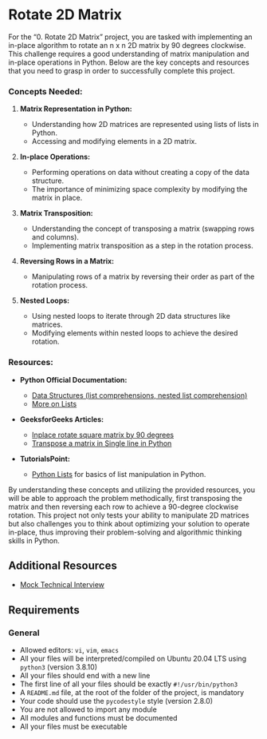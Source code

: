# Rotate 2D Matrix

For the “0. Rotate 2D Matrix” project, you are tasked with implementing an in-place algorithm to rotate an n x n 2D matrix by 90 degrees clockwise. This challenge requires a good understanding of matrix manipulation and in-place operations in Python. Below are the key concepts and resources that you need to grasp in order to successfully complete this project.

### Concepts Needed:
1. **Matrix Representation in Python:**

    * Understanding how 2D matrices are represented using lists of lists in Python.
    * Accessing and modifying elements in a 2D matrix.
2. **In-place Operations:**

    * Performing operations on data without creating a copy of the data structure.
    * The importance of minimizing space complexity by modifying the matrix in place.
3. **Matrix Transposition:**

    * Understanding the concept of transposing a matrix (swapping rows and columns).
    * Implementing matrix transposition as a step in the rotation process.
4. **Reversing Rows in a Matrix:**

    * Manipulating rows of a matrix by reversing their order as part of the rotation process.
5. **Nested Loops:**

    * Using nested loops to iterate through 2D data structures like matrices.
    * Modifying elements within nested loops to achieve the desired rotation.
### Resources:
* **Python Official Documentation:**

    * [Data Structures (list comprehensions, nested list comprehension)](https://docs.python.org/3/tutorial/datastructures.html)
    * [More on Lists](https://docs.python.org/3/tutorial/datastructures.html#more-on-lists)
* **GeeksforGeeks Articles:**

    * [Inplace rotate square matrix by 90 degrees](https://www.geeksforgeeks.org/inplace-rotate-square-matrix-by-90-degrees/)
    * [Transpose a matrix in Single line in Python](https://www.geeksforgeeks.org/transpose-matrix-single-line-python/)
* **TutorialsPoint:**

    * [Python Lists](https://www.tutorialspoint.com/python/python_lists.htm) for basics of list manipulation in Python.

By understanding these concepts and utilizing the provided resources, you will be able to approach the problem methodically, first transposing the matrix and then reversing each row to achieve a 90-degree clockwise rotation. This project not only tests your ability to manipulate 2D matrices but also challenges you to think about optimizing your solution to operate in-place, thus improving their problem-solving and algorithmic thinking skills in Python.

## Additional Resources
* [Mock Technical Interview](https://www.youtube.com/watch?feature=shared&v=yM9Xbi-MigE)
## Requirements
### General
* Allowed editors: `vi`, `vim`, `emacs`
* All your files will be interpreted/compiled on Ubuntu 20.04 LTS using `python3` (version 3.8.10)
* All your files should end with a new line
* The first line of all your files should be exactly `#!/usr/bin/python3`
* A `README.md` file, at the root of the folder of the project, is mandatory
* Your code should use the `pycodestyle` style (version 2.8.0)
* You are not allowed to import any module
* All modules and functions must be documented
* All your files must be executable
